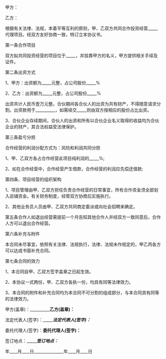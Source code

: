
 


甲方：


乙方：


根据有关法律、法规，本着平等互利的原则，甲、乙双方共同合作投资经营_____代理项目。经双方友好协商一致，特订立本协议书。


第一条合作项目


双方拟共同投资经营的项目位于_____，并挂靠甲方的名义，甲方提供相关手续及证件。


第二条出资方式


1、甲方：出资额为_____元整，占公司股份_____%


2、乙方：出资额为_____元整，占公司股份_____%


出资共计人民币壹万元整。合伙期间各合伙人的出资为共有财产，不得随意请求分割。出资款用于__________，如需续交_____则由双方按相应的股份占比出资。


3、合伙企业存续期间，合伙人的出资和所有以合伙企业名义取得的收益均为合伙企业的财产，其合法权益受法律保护。


第三条盈亏分担


合作经营的利润分配方式为：风险和利润共同分担


1、甲、乙双方各占合作经营此项目纯利润的_____%;


2、如在合作经营中，合作经营产生借款，合作经营的利润应先偿还借款;


第四条、项目经营的组织架构


1、项目管理由甲、乙双方担任负责合作经营的日常事宜，所有合作资金须全部划入店铺资金。有关财务制度，经管双方协商后实施执行。


2、其他业务员人员由甲、乙双方共同商定委派或向社会招聘来确定。


第五条合作人如退出经营需提前一个月告知其他合作人并经双方一致同意后，合作人方可以退出合作经营。


第六条补充与附件


本合同未尽事宜，依照有关法律、法规执行，法律、法规未作规定的，甲乙丙各方可以达成书面补充合同。


第七条合同的效力


1、本合同自甲、乙双方签字盖章之日起生效。


2、本协议一式两份，甲、乙双方各执一份，均具有同等法律效力。


3、本合同的附件和补充合同均为本合同不可分割的组成部分，与本合同具有同等的法律效力。


甲方(盖章)：____________________乙方(盖章)：__________


法定代表人(签字)：__________法定代表人(签字)：_____


委托代理人(签字)：__________委托代理人(签字)：__________


签订地点：____________________签订地点：_______________


年____月____日_______________年____月____日
 


 

 
 
 
 
 
  


  
 

  


  


  
 
 
 
 

